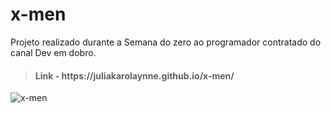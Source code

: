# x-men
 Projeto realizado durante a Semana do zero ao programador contratado do canal Dev em dobro.

> <h4>Link - https://juliakarolaynne.github.io/x-men/</h4>

![x-men](https://github.com/juliakarolaynne/x-men/assets/121829039/f70680c9-a057-4b64-a600-d3e2d76d13c2)
